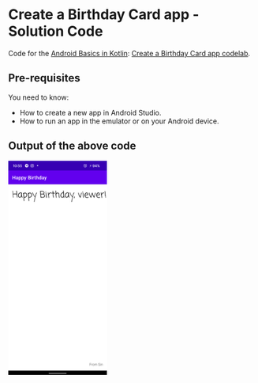 Create a Birthday Card app - Solution Code
==========================================

Code for the [Android Basics in Kotlin](https://developer.android.com/courses/android-basics-kotlin/course): [Create a Birthday Card app codelab](https://developer.android.com/codelabs/basic-android-kotlin-training-birthday-card-app).

Pre-requisites
--------------

You need to know:
- How to create a new app in Android Studio.
- How to run an app in the emulator or on your Android device.

Output of the above code
------------------------

<img width="200" height="433" src="https://raw.githubusercontent.com/HemantSachdeva/HappyBirthday/kt/output/HappyBirthdayOutput.png">

